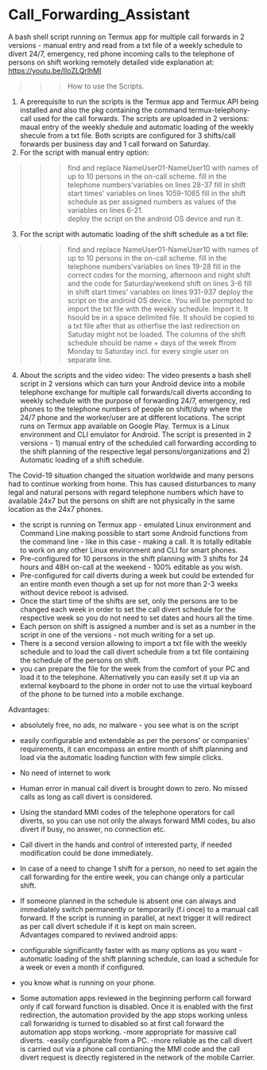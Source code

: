 # Call_Forwarding_Assistant
A bash shell script running on Termux app for multiple call forwards in 2 versions - manual entry and read from a txt file of a weekly schedule to divert 24/7, emergency, red phone incoming calls to the telephone of persons on shift working remotely 
detailed vide explanation at: https://youtu.be/IIoZLQrlhMI
>>> How to use the Scripts. 

1) A prerequisite to run the scripts is the Termux app and Termux API being installed and also the pkg containing the command termux-telephony-call used for the call forwards. 
The scripts are uploaded in 2 versions: maual entry of the weekly shedule and automatic loading of the weekly shecule from a txt file. Both scripts are configured for 3 shifts/call forwards per business day and 1 call forward on Saturday. 
2) For the script with manual entry option: 
>>> find and replace NameUser01-NameUser10 with names of up to 10 persons in the on-call scheme. 
>>> fill in the telephone numbers'variables on lines 28-37 
>>> fill in shift start times' variables on lines 1059-1065
>>> fill in the shift schedule as per assigned numbers as values of the variables on lines 6-21.  
>>> deploy the script on the android OS device and run it. 
3) For the script with automatic loading of the shift schedule as a txt file:
>>> find and replace NameUser01-NameUser10 with names of up to 10 persons in the on-call scheme. 
>>> fill in the telephone numbers'variables on lines 19-28
>>> fill in the correct codes for the morning, afternoon and night shift and the code for Saturday/weekend shift on lines 3-6
>>> fill in shift start times' variables on lines 931-937
>>> deploy the script on the android OS device. You will be pormpted to import the txt file with the weekly schedule. Import it. It hsould be in a space delimited file. It should be copied to a txt file after that as otherfise the last redirection on Satuday might not be loaded. The columns of the shift schedule should be name + days of the week ffrom Monday to Saturday incl. for every single user on separate line. 
4) About the scripts and the video video: 
The video presents a bash shell script in 2 versions which can turn your Android device into a  mobile telephone exchange for multiple call forwards/call diverts according to weekly schedule with the purpose of forwarding 24/7, emergency, red phones to the telephone numbers of people on shift/duty where the 24/7 phone and the worker/user are at different locations. The script runs on Termux app available on Google Play. Termux is a Linux environment and CLI emulator for Android. The script is presented in 2 versions - 1) manual entry of the scheduled call forwarding according to the shift planning of the respective legal persons/organizations and 2) Automatic loading of a shift schedule. 

The Covid-19 situation changed the situation worldwide and many persons had to continue working from home. This has caused disturbances to many legal and natural persons with regard telephone numbers which have to available 24x7 but the persons on shift are not physically in the same location as the 24x7 phones. 

- the script is running on Termux app - emulated Linux environment and Command Line making possible to start some Android functions from the command line - like in this case - making a call. It is totally editable to work on any other Linux environment and CLI for smart phones. 
- Pre-configured for 10 persons in the shift planning with 3 shifts for 24 hours and 48H on-call at the weekend - 100% editable as you wish.   
- Pre-configured for call diverts during a week but could be extended for an entire month even though a set up for not more than 2-3 weeks without device reboot is advised.  
- Once the start time of the shifts are set, only the persons are to be changed each week in order to set the call divert schedule for the respective week so you do not need to set dates and hours all the time.  
- Each person on shift is assigned a number and is set as a number in the script in one of the versions  - not much writing for a set up.   
- There is a second version allowing to import a txt file with the weekly schedule and to load the call divert schedule from a txt file containing the schedule of the persons on shift. 
- you can prepare the file for the week from the comfort of your PC and load it to the telephone. Alternatively you can easily set it up via an external keyboard to the phone in order not to use the virtual keyboard of the phone to be turned into a mobile exchange.      

Advantages: 

- absolutely free, no ads, no malware  - you see what is on the script 
- easily configurable and extendable as per the persons' or companies' requirements, it can encompass an entire month of shift planning and load via the automatic loading function with few simple clicks. 
- No need of internet to work 
- Human error in manual call divert is brought down to zero. No missed calls as long as call divert is considered. 
- Using the standard MMI codes of the telephone operators for call diverts, so you can use not only the always forward MMI codes, bu also divert if busy, no answer, no connection etc. 
- Call divert in the hands and control of interested party, if needed modification could be done immediately. 
- In case of a need to change 1 shift for a person, no need to set again the call forwarding for the entire week, you can change only a particular 
shift. 
- If someone planned in the schedule is absent one can always and immediately switch permanently or temporarily (f.i once) to a manual call forward. If the script is  running in parallel, at next trigger it will redirect as per call divert schedule if it is kept on main screen.  
Advantages compared to reviwed android apps: 

- configurable significantly faster with as many options as you want
-automatic loading of the shift planning schedule, can load a schedule for a week or even a month if configured.  
- you know what is running on your phone. 
- Some automation apps reviewed in the beginning perform call forward only if call forward function is disabled. Once it is enabled with the first redirection, the automation provided by the app stops working unless call forwaridng is turned to disabled so at first call forward the automation app stops working.
-more appropriate for massive call diverts.
-easily configurable from a PC.
-more reliable as the call divert is carried out via a phone call contianing the MMI code and the call divert request is directly registered in the network of the mobile Carrier.
